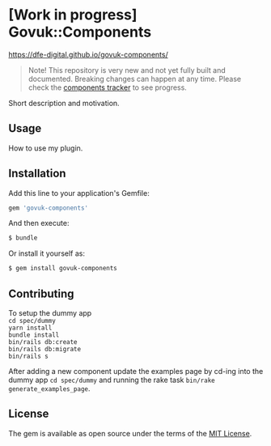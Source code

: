 # [Work in progress] Govuk::Components
<https://dfe-digital.github.io/govuk-components/>  

> Note! This repository is very new and not yet fully built and documented. Breaking changes can happen at any time. Please check the [components tracker](https://github.com/DFE-Digital/govuk-components/issues/18) to see progress.

Short description and motivation.

## Usage
How to use my plugin.

## Installation
Add this line to your application's Gemfile:

```ruby
gem 'govuk-components'
```

And then execute:
```bash
$ bundle
```

Or install it yourself as:
```bash
$ gem install govuk-components
```

## Contributing
To setup the dummy app  
`cd spec/dummy`  
`yarn install`  
`bundle install`  
`bin/rails db:create`  
`bin/rails db:migrate`  
`bin/rails s`  

After adding a new component update the examples page by cd-ing into the dummy
app `cd spec/dummy` and running the rake task `bin/rake generate_examples_page`.

## License
The gem is available as open source under the terms of the [MIT License](https://opensource.org/licenses/MIT).
